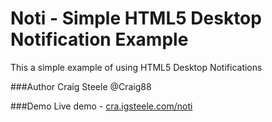 Noti - Simple HTML5 Desktop Notification Example
===========

This a simple example of using HTML5 Desktop Notifications

###Author
Craig Steele @Craig88

###Demo
Live demo - [cra.igsteele.com/noti](http://cra.igsteele.com/noti/)

